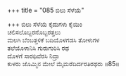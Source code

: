 +++
title = "085 ಬಿಲು ಸೆಳೆಯೆ"

+++
ಬಿಲು ಸೆಳೆಯೆ ಕೈದುಗಳು ಕೈಯಿಂ  
ಚಲಿಸಲೊಬ್ಬರನೊಬ್ಬರತ್ತಲು  
ಮಲಗಿ ಬೆಂಬತ್ತಳಿಕೆ ಬದಿಯೊಳಗಡಸಿ ತೋಳುಗಳ  
ತಲೆಯೊಳಾನಿಸಿ ಗುರುಗುರಿಸಿ ರಥ  
ದೊಳಗೆ ಸಾರಥಿವೆರಸಿ ನಿದ್ರಾ  
ಕುಳರು ಜೊಮ್ಮಿನ ಮೇಲೆ ಮೈಮರೆದಿರ್ದರತಿರಥರು      ॥85॥